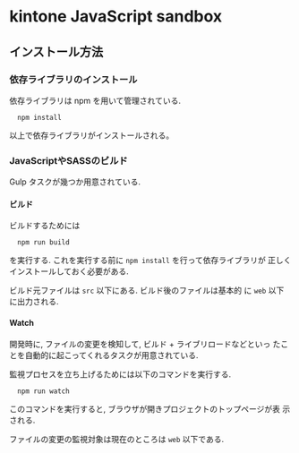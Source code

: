kintone JavaScript sandbox
===================


インストール方法
----------------

### 依存ライブラリのインストール

依存ライブラリは npm を用いて管理されている.

``` {.bash}
  npm install
```

以上で依存ライブラリがインストールされる。


### JavaScriptやSASSのビルド

Gulp タスクが幾つか用意されている.

#### ビルド

ビルドするためには

``` {.bash}
  npm run build
```

を実行する. これを実行する前に `npm install` を行って依存ライブラリが
正しくインストールしておく必要がある.

ビルド元ファイルは `src` 以下にある. ビルド後のファイルは基本的
に `web` 以下に出力される.

#### Watch

開発時に, ファイルの変更を検知して, ビルド + ライブリロードなどといっ
たことを自動的に起こってくれるタスクが用意されている.

監視プロセスを立ち上げるためには以下のコマンドを実行する.

``` {.bash}
  npm run watch
```

このコマンドを実行すると, ブラウザが開きプロジェクトのトップページが表
示される. 

ファイルの変更の監視対象は現在のところは `web` 以下である.
